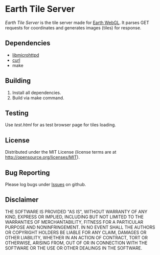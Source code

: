 # Earth Tile Server

*Earth Tile Server* is the tile server made for [Earth WebGL](https://github.com/Shtille/earth-webgl).
It parses GET requests for coordinates and generates images (tiles) for response.

## Dependencies
* [libmicrohttpd](https://www.gnu.org/software/libmicrohttpd/)
* [curl](https://curl.se/)
* make

## Building
1. Install all dependencies.
2. Build via make command.

## Testing
Use *test.html* for as test browser page for tiles loading.

## License
Distributed under the MIT License (license terms are at http://opensource.org/licenses/MIT).

## Bug Reporting
Please log bugs under [Issues](https://github.com/Shtille/earth-tileserver/issues) on github.

## Disclaimer
THE SOFTWARE IS PROVIDED "AS IS", WITHOUT WARRANTY OF ANY KIND, EXPRESS OR
IMPLIED, INCLUDING BUT NOT LIMITED TO THE WARRANTIES OF MERCHANTABILITY,
FITNESS FOR A PARTICULAR PURPOSE AND NONINFRINGEMENT. IN NO EVENT SHALL THE
AUTHORS OR COPYRIGHT HOLDERS BE LIABLE FOR ANY CLAIM, DAMAGES OR OTHER
LIABILITY, WHETHER IN AN ACTION OF CONTRACT, TORT OR OTHERWISE, ARISING FROM,
OUT OF OR IN CONNECTION WITH THE SOFTWARE OR THE USE OR OTHER DEALINGS IN THE
SOFTWARE.